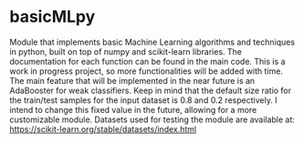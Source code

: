 # basicMLpy
Module that implements basic Machine Learning algorithms and techniques in python, built on top of numpy and scikit-learn libraries.
The documentation for each function can be found in the main code.
This is a work in progress project, so more functionalities will be added with time. The main feature that will be implemented in the near future is an AdaBooster for weak classifiers.
Keep in mind that the default size ratio for the train/test samples for the input dataset is 0.8 and 0.2 respectively. I intend to change this fixed value in the future, allowing for a more customizable module.
Datasets used for testing the module are available at: https://scikit-learn.org/stable/datasets/index.html
